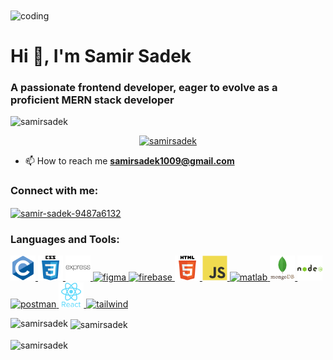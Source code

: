 

<img align='center' alt='coding' src='https://media.licdn.com/dms/image/D5616AQHhE-CHFQSi0w/profile-displaybackgroundimage-shrink_350_1400/0/1702111459165?e=1707350400&v=beta&t=C1tCtPry0tRGQBwMeXrb8666YV7pgbZIo_TpJE8QYHY'>

<h1 align="left">Hi 👋, I'm Samir Sadek</h1>
<h3 align="left">A passionate frontend developer, eager to evolve as a proficient MERN stack developer</h3>

<p align="left"> <img src="https://komarev.com/ghpvc/?username=samirsadek&label=Profile%20views&color=0e75b6&style=flat" alt="samirsadek" /> </p>

<p align="center"> <a href="https://github.com/ryo-ma/github-profile-trophy"><img src="https://github-profile-trophy.vercel.app/?username=samirsadek" alt="samirsadek" /></a> </p>

- 📫 How to reach me **samirsadek1009@gmail.com**

<h3 align="left">Connect with me:</h3>
<p align="left">
<a href="https://linkedin.com/in/samir-sadek-9487a6132" target="blank"><img align="center" src="https://raw.githubusercontent.com/rahuldkjain/github-profile-readme-generator/master/src/images/icons/Social/linked-in-alt.svg" alt="samir-sadek-9487a6132" height="30" width="40" /></a>
</p>

<h3 align="left">Languages and Tools:</h3>
<p align="left"> <a href="https://www.cprogramming.com/" target="_blank" rel="noreferrer"> <img src="https://raw.githubusercontent.com/devicons/devicon/master/icons/c/c-original.svg" alt="c" width="40" height="40"/> </a> <a href="https://www.w3schools.com/css/" target="_blank" rel="noreferrer"> <img src="https://raw.githubusercontent.com/devicons/devicon/master/icons/css3/css3-original-wordmark.svg" alt="css3" width="40" height="40"/> </a> <a href="https://expressjs.com" target="_blank" rel="noreferrer"> <img src="https://raw.githubusercontent.com/devicons/devicon/master/icons/express/express-original-wordmark.svg" alt="express" width="40" height="40"/> </a> <a href="https://www.figma.com/" target="_blank" rel="noreferrer"> <img src="https://www.vectorlogo.zone/logos/figma/figma-icon.svg" alt="figma" width="40" height="40"/> </a> <a href="https://firebase.google.com/" target="_blank" rel="noreferrer"> <img src="https://www.vectorlogo.zone/logos/firebase/firebase-icon.svg" alt="firebase" width="40" height="40"/> </a> <a href="https://www.w3.org/html/" target="_blank" rel="noreferrer"> <img src="https://raw.githubusercontent.com/devicons/devicon/master/icons/html5/html5-original-wordmark.svg" alt="html5" width="40" height="40"/> </a> <a href="https://developer.mozilla.org/en-US/docs/Web/JavaScript" target="_blank" rel="noreferrer"> <img src="https://raw.githubusercontent.com/devicons/devicon/master/icons/javascript/javascript-original.svg" alt="javascript" width="40" height="40"/> </a> <a href="https://www.mathworks.com/" target="_blank" rel="noreferrer"> <img src="https://upload.wikimedia.org/wikipedia/commons/2/21/Matlab_Logo.png" alt="matlab" width="40" height="40"/> </a> <a href="https://www.mongodb.com/" target="_blank" rel="noreferrer"> <img src="https://raw.githubusercontent.com/devicons/devicon/master/icons/mongodb/mongodb-original-wordmark.svg" alt="mongodb" width="40" height="40"/> </a> <a href="https://nodejs.org" target="_blank" rel="noreferrer"> <img src="https://raw.githubusercontent.com/devicons/devicon/master/icons/nodejs/nodejs-original-wordmark.svg" alt="nodejs" width="40" height="40"/> </a> <a href="https://postman.com" target="_blank" rel="noreferrer"> <img src="https://www.vectorlogo.zone/logos/getpostman/getpostman-icon.svg" alt="postman" width="40" height="40"/> </a> <a href="https://reactjs.org/" target="_blank" rel="noreferrer"> <img src="https://raw.githubusercontent.com/devicons/devicon/master/icons/react/react-original-wordmark.svg" alt="react" width="40" height="40"/> </a> <a href="https://tailwindcss.com/" target="_blank" rel="noreferrer"> <img src="https://www.vectorlogo.zone/logos/tailwindcss/tailwindcss-icon.svg" alt="tailwind" width="40" height="40"/> </a> </p>

<p><img align="left" src="https://github-readme-stats.vercel.app/api/top-langs?username=samirsadek&show_icons=true&locale=en&layout=compact" alt="samirsadek" /></p>

<p>&nbsp;<img align="center" src="https://github-readme-stats.vercel.app/api?username=samirsadek&show_icons=true&locale=en" alt="samirsadek" /></p>

<p><img align="center" src="https://github-readme-streak-stats.herokuapp.com/?user=samirsadek&" alt="samirsadek" /></p>
